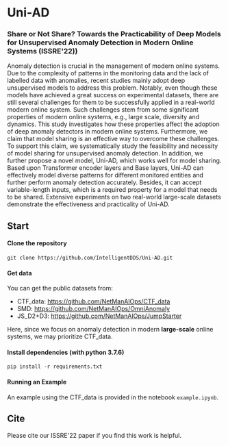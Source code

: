 # Uni-AD

### Share or Not Share? Towards the Practicability of Deep Models for Unsupervised Anomaly Detection in Modern Online Systems (ISSRE'22))

Anomaly detection is crucial in the management of modern online systems. Due to the complexity of patterns in the monitoring data and the lack of labelled data with anomalies, recent studies mainly adopt deep unsupervised models to address this problem. Notably, even though these models have achieved a great success on experimental datasets, there are still several challenges for them to be successfully applied in a real-world modern online system. Such challenges stem from some significant properties of modern online systems, e.g., large scale, diversity and dynamics. This study investigates how these properties affect the adoption of deep anomaly detectors in modern online systems. Furthermore, we claim that model sharing is an effective way to overcome these challenges. To support this claim, we systematically study the feasibility and necessity of model sharing for unsupervised anomaly detection. In addition, we further propose a novel model, Uni-AD, which works well for model sharing. Based upon Transformer encoder layers and Base layers, Uni-AD can effectively model diverse patterns for different monitored entities and further perform anomaly detection accurately. Besides, it can accept variable-length inputs, which is a required property for a model that needs to be shared. Extensive experiments on two real-world large-scale datasets demonstrate the effectiveness and practicality of Uni-AD. 

## Start

#### Clone the repository

```
git clone https://github.com/IntelligentDDS/Uni-AD.git
```

#### Get data

You can get the public datasets from:

* CTF_data: <https://github.com/NetManAIOps/CTF_data>
* SMD: <https://github.com/NetManAIOps/OmniAnomaly>
* JS_D2+D3: <https://github.com/NetManAIOps/JumpStarter>

Here, since we focus on anomaly detection in modern **large-scale** online systems, we may prioritize CTF_data. 

#### Install dependencies (with python 3.7.6) 

```
pip install -r requirements.txt
```

#### Running an Example

An example using the CTF_data is provided in the notebook `example.ipynb`.

## Cite

Please cite our ISSRE'22 paper if you find this work is helpful.
